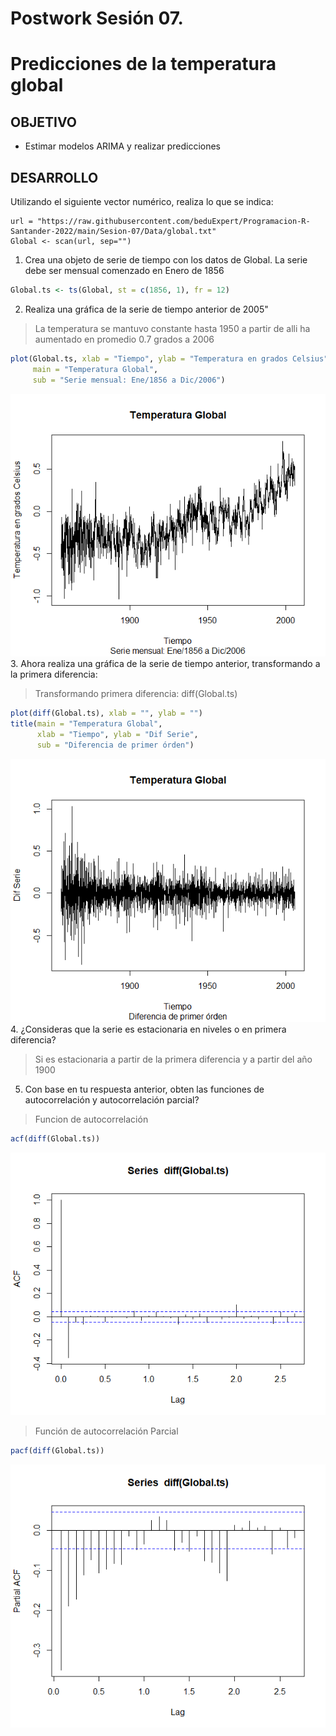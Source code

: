 # Postwork Sesión 07. 
# Predicciones de la temperatura global
## OBJETIVO
- Estimar modelos ARIMA y realizar predicciones
## DESARROLLO
Utilizando el siguiente vector numérico, realiza lo que se indica:
```
url = "https://raw.githubusercontent.com/beduExpert/Programacion-R-Santander-2022/main/Sesion-07/Data/global.txt"
Global <- scan(url, sep="")
```
1. Crea una objeto de serie de tiempo con los datos de Global. La serie debe ser mensual comenzado en Enero de 1856
```R
Global.ts <- ts(Global, st = c(1856, 1), fr = 12)
```

2. Realiza una gráfica de la serie de tiempo anterior de 2005"
> La temperatura se mantuvo constante hasta 1950 a partir de alli ha aumentado en promedio 0.7 grados a 2006
```R
plot(Global.ts, xlab = "Tiempo", ylab = "Temperatura en grados Celsius", 
     main = "Temperatura Global",
     sub = "Serie mensual: Ene/1856 a Dic/2006")

```
![Serie de tiempo](./serie_tiempo.png)
3. Ahora realiza una gráfica de la serie de tiempo anterior, transformando a la primera diferencia:
> Transformando primera diferencia: diff(Global.ts)
```R
plot(diff(Global.ts), xlab = "", ylab = "")
title(main = "Temperatura Global",
      xlab = "Tiempo", ylab = "Dif Serie",
      sub = "Diferencia de primer órden")
```
![Serie de tiempo 1a diff](./serie_tiempo_1a_diff.png)
4. ¿Consideras que la serie es estacionaria en niveles o en primera diferencia?
> Si es estacionaria a partir de la primera diferencia y a partir del año 1900 
5. Con base en tu respuesta anterior, obten las funciones de autocorrelación y autocorrelación parcial?
> Funcion de autocorrelación  
```R
acf(diff(Global.ts))
```
![Autocorrelación](./autocorrelacion.png)
> Función de autocorrelación Parcial
```R
pacf(diff(Global.ts))
```
![Autocorrelación parcial](./autocorrelacion_parcial.png)
